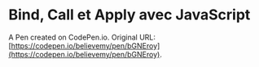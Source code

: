 # Bind, Call et Apply avec JavaScript

A Pen created on CodePen.io. Original URL: [https://codepen.io/believemy/pen/bGNEroy](https://codepen.io/believemy/pen/bGNEroy).


